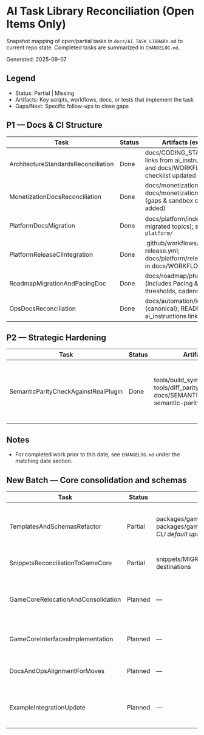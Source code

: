 # AI Task Library Reconciliation (Open Items Only)

Snapshot mapping of open/partial tasks in `docs/AI_TASK_LIBRARY.md` to current repo state. Completed tasks are summarized in `CHANGELOG.md`.

Generated: 2025-09-07

## Legend

-    Status: Partial | Missing
-    Artifacts: Key scripts, workflows, docs, or tests that implement the task
-    Gaps/Next: Specific follow-ups to close gaps

## P1 — Docs & CI Structure

| Task                                | Status | Artifacts (expected)                                                                             | Gaps / Next                                                    |
| ----------------------------------- | ------ | ------------------------------------------------------------------------------------------------ | -------------------------------------------------------------- |
| ArchitectureStandardsReconciliation | Done   | docs/CODING_STANDARDS.md; links from ai_instructions.md and docs/WORKFLOWS.md; checklist updated | Evaluation checklist referenced in `docs/AI_TASK_CHECKLIST.md` |
| MonetizationDocsReconciliation      | Done   | docs/monetization/overview.md; docs/monetization/testing.md (gaps & sandbox checklist added)     | Monitor if additional adapter-specific docs are needed         |
| PlatformDocsMigration               | Done   | docs/platform/index.md (+ migrated topics); stubs under `platform/`                              | Verify cross-links in README/ai_instructions (minor follow-up) |
| PlatformReleaseCIIntegration        | Done   | .github/workflows/platform-release.yml; docs/platform/release.md; entry in docs/WORKFLOWS.md     | Future: refine tracks, signing, lanes                          |
| RoadmapMigrationAndPacingDoc        | Done   | docs/roadmap/phase-1.md (includes Pacing & Metrics, thresholds, cadence)                         | Cross-links will evolve as workflows grow (no action needed)   |
| OpsDocsReconciliation               | Done   | docs/automation/index.md (canonical); README and ai_instructions link to Ops doc                 | Optional: remove legacy stubs after one release cycle          |

## P2 — Strategic Hardening

| Task                                 | Status | Artifacts                                                                                                 | Gaps / Next                                                                 |
| ------------------------------------ | ------ | --------------------------------------------------------------------------------------------------------- | --------------------------------------------------------------------------- |
| SemanticParityCheckAgainstRealPlugin | Done   | tools/build_symbol_map.dart; tools/diff_parity_vs_real.dart; docs/SEMANTIC_PARITY.md; semantic-parity.yml | Matrix across specs; PR label/manual trigger; PR summary comment; artifacts |

## Notes

-    For completed work prior to this date, see `CHANGELOG.md` under the matching date section.

## New Batch — Core consolidation and schemas

| Task                               | Status  | Artifacts (current)                                                                                                                         | Gaps / Next                                                                                             |
| ---------------------------------- | ------- | ------------------------------------------------------------------------------------------------------------------------------------------- | ------------------------------------------------------------------------------------------------------- |
| TemplatesAndSchemasRefactor        | Partial | packages/game*core/assets/schemas/*.schema.json; packages/game*core/lib/schemas/validator.dart; CLI default updated; docs/templates/* moved | Added schema-validation guide and sample pack fixture; next: monitor adoption, expand samples as needed |
| SnippetsReconciliationToGameCore   | Partial | snippets/MIGRATION.md pre-populated with destinations                                                                                       | Execute migrations with tests; update exports and docs                                                  |
| GameCoreRelocationAndConsolidation | Planned | —                                                                                                                                           | Move to `packages/game_core/`; update melos, imports, labeler/workflow path filters                     |
| GameCoreInterfacesImplementation   | Planned | —                                                                                                                                           | Implement initial contracts + tests; export via `lib/game_core.dart`                                    |
| DocsAndOpsAlignmentForMoves        | Planned | —                                                                                                                                           | Update ops/workflow docs and filters to reflect new paths                                               |
| ExampleIntegrationUpdate           | Planned | —                                                                                                                                           | Update examples/genre modules to use new APIs and migrated utilities                                    |
